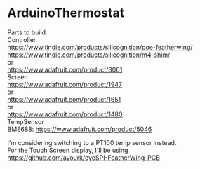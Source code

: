 # ArduinoThermostat

Parts to build: <br>
  Controller<br>
      https://www.tindie.com/products/silicognition/poe-featherwing/<br>
      https://www.tindie.com/products/silicognition/m4-shim/<br>
  or<br>
      https://www.adafruit.com/product/3061<br>
 Screen<br>
      https://www.adafruit.com/product/1947<br>
  or<br>
      https://www.adafruit.com/product/1651<br>
  or<br>
      https://www.adafruit.com/product/1480<br>
 TempSensor<br>
      BME688: https://www.adafruit.com/product/5046<br>

I'm considering switching to a PT100 temp sensor instead.<br>
For the Touch Screen display, I'll be using https://github.com/ayourk/eyeSPI-FeatherWing-PCB

